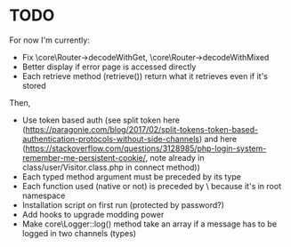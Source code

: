 # TODO

For now I'm currently:
- Fix \core\Router->decodeWithGet, \core\Router->decodeWithMixed
- Better display if error page is accessed directly
- Each retrieve method (retrieve<Something>()) return what it retrieves even if it's stored

Then,
- Use token based auth (see split token here (https://paragonie.com/blog/2017/02/split-tokens-token-based-authentication-protocols-without-side-channels) and here (https://stackoverflow.com/questions/3128985/php-login-system-remember-me-persistent-cookie/, note already in class/user/Visitor.class.php in connect method))
- Each typed method argument must be preceded by its type
- Each function used (native or not) is preceded by \ because it's in root namespace
- Installation script on first run (protected by password?)
- Add hooks to upgrade modding power
- Make core\Logger::log() method take an array if a message has to be logged in two channels (types)
